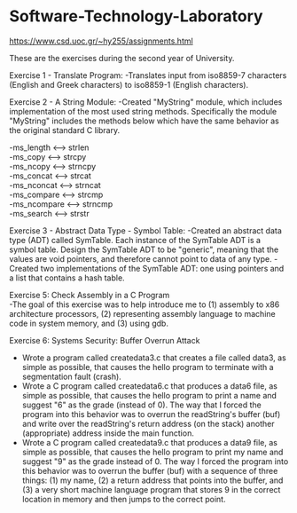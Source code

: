 # Software-Technology-Laboratory 
https://www.csd.uoc.gr/~hy255/assignments.html

These are the exercises during the second year of University.

Exercise 1 - Translate Program:
-Translates input from iso8859-7 characters (English and Greek characters) to iso8859-1 (English characters).

Exercise 2 - A String Module:
-Created "MyString" module, which includes implementation of the most used string methods. Specifically the module "MyString" includes the methods below which have the same behavior as the original standard C library.  

-ms_length <--> strlen  
-ms_copy <--> strcpy  
-ms_ncopy <--> strncpy  
-ms_concat <--> strcat  
-ms_nconcat <--> strncat  
-ms_compare <--> strcmp  
-ms_ncompare <--> strncmp  
-ms_search <--> strstr  

Exercise 3 - Abstract Data Type - Symbol Table:
-Created an abstract data type (ADT) called SymTable. Each instance of the SymTable ADT is a symbol table.
Design the SymTable ADT to be "generic", meaning that the values ​​are void pointers, and therefore cannot point to data of any type.
-Created two implementations of the SymTable ADT: one using pointers and a list that contains a hash table.

Exercise 5: Check Assembly in a C Program  
-The goal of this exercise was to help introduce me to (1) assembly to x86 architecture processors, (2) representing assembly language to machine code in system memory, and (3) using gdb.   

Exercise 6: Systems Security: Buffer Overrun Attack  
- Wrote a program called createdata3.c that creates a file called data3, as simple as possible, that causes the hello program to terminate with a segmentation fault (crash).  
- Wrote a C program called createdata6.c that produces a data6 file, as simple as possible, that causes the hello program to print a name and suggest "6" as the grade (instead of 0).
  The way that I forced the program into this behavior was to overrun the readString's buffer (buf) and write over the readString's return address (on the stack) another (appropriate)
  address inside the main function.  
- Wrote a C program called createdata9.c that produces a data9 file, as simple as possible, that causes the hello program to print my name and suggest "9" as the grade instead of 0.
  The way I forced the program into this behavior was to overrun the buffer (buf) with a sequence of three things:
  (1) my name, (2) a return address that points into the buffer, and (3) a very short machine language program that stores 9
  in the correct location in memory and then jumps to the correct point.
